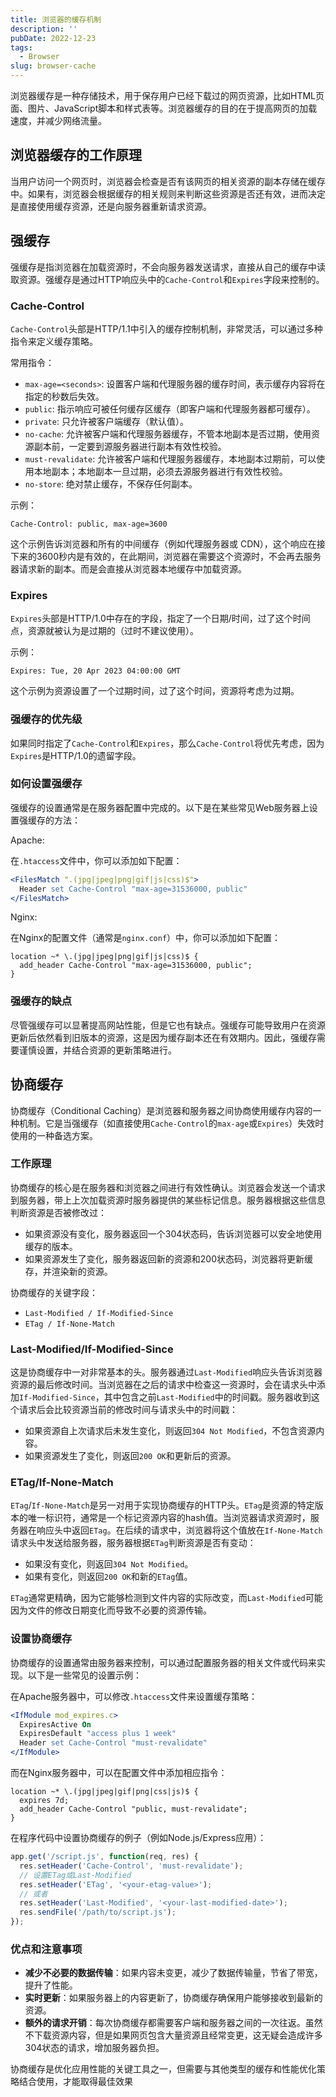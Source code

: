 ```yaml
---
title: 浏览器的缓存机制
description: ''
pubDate: 2022-12-23
tags:
  - Browser
slug: browser-cache
---
```


浏览器缓存是一种存储技术，用于保存用户已经下载过的网页资源，比如HTML页面、图片、JavaScript脚本和样式表等。浏览器缓存的目的在于提高网页的加载速度，并减少网络流量。

## 浏览器缓存的工作原理

当用户访问一个网页时，浏览器会检查是否有该网页的相关资源的副本存储在缓存中。如果有，浏览器会根据缓存的相关规则来判断这些资源是否还有效，进而决定是直接使用缓存资源，还是向服务器重新请求资源。

## 强缓存

强缓存是指浏览器在加载资源时，不会向服务器发送请求，直接从自己的缓存中读取资源。强缓存是通过HTTP响应头中的`Cache-Control`和`Expires`字段来控制的。

### Cache-Control

`Cache-Control`头部是HTTP/1.1中引入的缓存控制机制，非常灵活，可以通过多种指令来定义缓存策略。

常用指令：

- `max-age=<seconds>`: 设置客户端和代理服务器的缓存时间，表示缓存内容将在指定的秒数后失效。
- `public`: 指示响应可被任何缓存区缓存（即客户端和代理服务器都可缓存）。
- `private`: 只允许被客户端缓存（默认值）。
- `no-cache`: 允许被客户端和代理服务器缓存，不管本地副本是否过期，使用资源副本前，一定要到源服务器进行副本有效性校验。
- `must-revalidate`: 允许被客户端和代理服务器缓存，本地副本过期前，可以使用本地副本；本地副本一旦过期，必须去源服务器进行有效性校验。
- `no-store`: 绝对禁止缓存，不保存任何副本。

示例：

```http
Cache-Control: public, max-age=3600
```

这个示例告诉浏览器和所有的中间缓存（例如代理服务器或 CDN），这个响应在接下来的3600秒内是有效的，在此期间，浏览器在需要这个资源时，不会再去服务器请求新的副本。而是会直接从浏览器本地缓存中加载资源。


### Expires

`Expires`头部是HTTP/1.0中存在的字段，指定了一个日期/时间，过了这个时间点，资源就被认为是过期的（过时不建议使用）。

示例：

```http
Expires: Tue, 20 Apr 2023 04:00:00 GMT
```

这个示例为资源设置了一个过期时间，过了这个时间，资源将考虑为过期。

### 强缓存的优先级

如果同时指定了`Cache-Control`和`Expires`，那么`Cache-Control`将优先考虑，因为`Expires`是HTTP/1.0的遗留字段。

### 如何设置强缓存

强缓存的设置通常是在服务器配置中完成的。以下是在某些常见Web服务器上设置强缓存的方法：

Apache:

在`.htaccess`文件中，你可以添加如下配置：

```apache
<FilesMatch ".(jpg|jpeg|png|gif|js|css)$">
  Header set Cache-Control "max-age=31536000, public"
</FilesMatch>
```

Nginx:

在Nginx的配置文件（通常是`nginx.conf`）中，你可以添加如下配置：

```nginx
location ~* \.(jpg|jpeg|png|gif|js|css)$ {
  add_header Cache-Control "max-age=31536000, public";
}
```

### 强缓存的缺点

尽管强缓存可以显著提高网站性能，但是它也有缺点。强缓存可能导致用户在资源更新后依然看到旧版本的资源，这是因为缓存副本还在有效期内。因此，强缓存需要谨慎设置，并结合资源的更新策略进行。

## 协商缓存

协商缓存（Conditional Caching）是浏览器和服务器之间协商使用缓存内容的一种机制。它是当强缓存（如直接使用`Cache-Control`的`max-age`或`Expires`）失效时使用的一种备选方案。

### 工作原理

协商缓存的核心是在服务器和浏览器之间进行有效性确认。浏览器会发送一个请求到服务器，带上上次加载资源时服务器提供的某些标记信息。服务器根据这些信息判断资源是否被修改过：

- 如果资源没有变化，服务器返回一个304状态码，告诉浏览器可以安全地使用缓存的版本。
- 如果资源发生了变化，服务器返回新的资源和200状态码，浏览器将更新缓存，并渲染新的资源。

协商缓存的关键字段：

- `Last-Modified / If-Modified-Since` 
- `ETag / If-None-Match`

### Last-Modified/If-Modified-Since

这是协商缓存中一对非常基本的头。服务器通过`Last-Modified`响应头告诉浏览器资源的最后修改时间。当浏览器在之后的请求中检查这一资源时，会在请求头中添加`If-Modified-Since`，其中包含之前`Last-Modified`中的时间戳。服务器收到这个请求后会比较资源当前的修改时间与请求头中的时间戳：

- 如果资源自上次请求后未发生变化，则返回`304 Not Modified`，不包含资源内容。
- 如果资源发生了变化，则返回`200 OK`和更新后的资源。

### ETag/If-None-Match

`ETag`/`If-None-Match`是另一对用于实现协商缓存的HTTP头。`ETag`是资源的特定版本的唯一标识符，通常是一个标记资源内容的hash值。当浏览器请求资源时，服务器在响应头中返回`ETag`。在后续的请求中，浏览器将这个值放在`If-None-Match`请求头中发送给服务器，服务器根据`ETag`判断资源是否有变动：

- 如果没有变化，则返回`304 Not Modified`。
- 如果有变化，则返回`200 OK`和新的`ETag`值。

`ETag`通常更精确，因为它能够检测到文件内容的实际改变，而`Last-Modified`可能因为文件的修改日期变化而导致不必要的资源传输。

### 设置协商缓存

协商缓存的设置通常由服务器来控制，可以通过配置服务器的相关文件或代码来实现。以下是一些常见的设置示例：

在Apache服务器中，可以修改`.htaccess`文件来设置缓存策略：

```apache
<IfModule mod_expires.c>
  ExpiresActive On
  ExpiresDefault "access plus 1 week"
  Header set Cache-Control "must-revalidate"
</IfModule>
```

而在Nginx服务器中，可以在配置文件中添加相应指令：

```nginx
location ~* \.(jpg|jpeg|gif|png|css|js)$ {
  expires 7d;
  add_header Cache-Control "public, must-revalidate";
}
```

在程序代码中设置协商缓存的例子（例如Node.js/Express应用）：

```js
app.get('/script.js', function(req, res) {
  res.setHeader('Cache-Control', 'must-revalidate');
  // 设置ETag或Last-Modified
  res.setHeader('ETag', '<your-etag-value>');
  // 或者
  res.setHeader('Last-Modified', '<your-last-modified-date>');
  res.sendFile('/path/to/script.js');
});
```

### 优点和注意事项

- **减少不必要的数据传输**：如果内容未变更，减少了数据传输量，节省了带宽，提升了性能。
- **实时更新**：如果服务器上的内容更新了，协商缓存确保用户能够接收到最新的资源。
- **额外的请求开销**：每次协商缓存都需要客户端和服务器之间的一次往返。虽然不下载资源内容，但是如果网页包含大量资源且经常变更，这无疑会造成许多304状态的请求，增加服务器负担。

协商缓存是优化应用性能的关键工具之一，但需要与其他类型的缓存和性能优化策略结合使用，才能取得最佳效果
